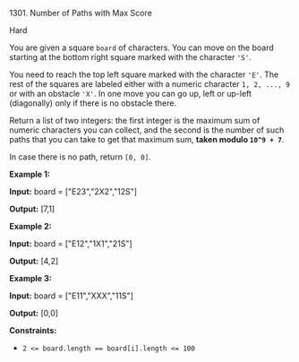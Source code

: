 1301\. Number of Paths with Max Score

Hard

You are given a square `board` of characters. You can move on the board starting at the bottom right square marked with the character `'S'`.

You need to reach the top left square marked with the character `'E'`. The rest of the squares are labeled either with a numeric character `1, 2, ..., 9` or with an obstacle `'X'`. In one move you can go up, left or up-left (diagonally) only if there is no obstacle there.

Return a list of two integers: the first integer is the maximum sum of numeric characters you can collect, and the second is the number of such paths that you can take to get that maximum sum, **taken modulo `10^9 + 7`**.

In case there is no path, return `[0, 0]`.

**Example 1:**

**Input:** board = ["E23","2X2","12S"]

**Output:** [7,1]

**Example 2:**

**Input:** board = ["E12","1X1","21S"]

**Output:** [4,2]

**Example 3:**

**Input:** board = ["E11","XXX","11S"]

**Output:** [0,0]

**Constraints:**

*   `2 <= board.length == board[i].length <= 100`